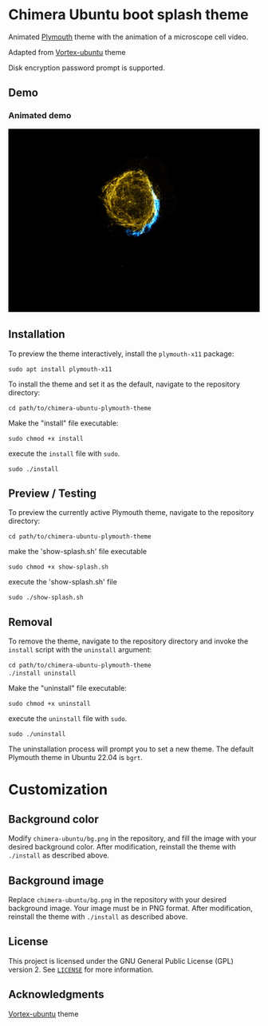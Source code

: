 # Chimera Ubuntu boot splash theme

Animated [Plymouth][plymouth] theme with the animation of a microscope cell video.

Adapted from [Vortex-ubuntu](https://github.com/emanuele-scarsella/vortex-ubuntu-plymouth-theme) theme

Disk encryption password prompt is supported.

## Demo

### Animated demo

![Boot splash animated demo](images/demo.gif)

## Installation

To preview the theme interactively, install the `plymouth-x11` package:

```shell
sudo apt install plymouth-x11
```

To install the theme and set it as the default, navigate to the repository
directory:

```shell
cd path/to/chimera-ubuntu-plymouth-theme
```
Make the "install" file executable:
```shell
sudo chmod +x install
```
execute the `install` file with `sudo`.

```shell
sudo ./install
```

## Preview / Testing

To preview the currently active Plymouth theme, navigate to the repository
directory:

```shell
cd path/to/chimera-ubuntu-plymouth-theme
```
make the 'show-splash.sh' file executable

```shell
sudo chmod +x show-splash.sh
```
execute the 'show-splash.sh' file
```shell
sudo ./show-splash.sh
```


## Removal

To remove the theme, navigate to the repository
directory and invoke the `install` script with the `uninstall` argument:

```shell
cd path/to/chimera-ubuntu-plymouth-theme
./install uninstall
```

Make the "uninstall" file executable:
```shell
sudo chmod +x uninstall
```
execute the `uninstall` file with `sudo`.

```shell
sudo ./uninstall
```

The uninstallation process will prompt you to set a new theme. The default
Plymouth theme in Ubuntu 22.04 is `bgrt`.

# Customization

## Background color

Modify `chimera-ubuntu/bg.png` in the repository, and fill the image with your
desired background color. After modification, reinstall the theme with
`./install` as described above.

## Background image

Replace `chimera-ubuntu/bg.png` in the repository with your desired background
image. Your image must be in PNG format. After modification, reinstall the theme
with `./install` as described above.

## License

This project is licensed under the GNU General Public License (GPL) version 2.
See [`LICENSE`][license] for more information.

## Acknowledgments

[Vortex-ubuntu](https://github.com/emanuele-scarsella/vortex-ubuntu-plymouth-theme) theme


[license]: /LICENSE
[plymouth]: https://freedesktop.org/wiki/Software/Plymouth/
